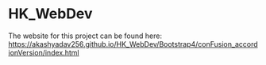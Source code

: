 # HK_WebDev

The website for this project can be found here: https://akashyadav256.github.io/HK_WebDev/Bootstrap4/conFusion_accordionVersion/index.html
